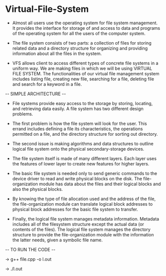 # Virtual-File-System
 
- Almost all users use the operating system for file system management. It provides the interface for storage of and access to data and programs of the operating system for all the users of the computer system. 

- The file system consists of two parts: a collection of files for storing related data and a directory structure for organizing and providing information about all the files in the system.

- VFS allows client to access different types of concrete file systems in a uniform way. We are making files in which we will be using VIRTUAL FILE SYSTEM. The functionalities of our virtual file management system includes listing file, creating new file, searching for a file, deleting file and search for a keyword in a file.

-- SIMPLE  ARCHITECTURE --

- File systems provide easy access to the storage by storing, locating, and retrieving data easily. A file system has two different design problems. 

- The first problem is how the file system will look for the user. This errand includes defining a file its characteristics, the operations permitted on a file, and the directory structure for sorting out directory. 

- The second issue is making algorithms and data structures to outline logical file system onto the physical secondary-storage devices.

- The file system itself is made of many different layers. Each layer uses the features of lower layer to create new features for higher layers.

- The basic file system is needed only to send generic commands to the device driver to read and write physical blocks on the disk. The file-organization module has data about the files and their logical blocks and also the physical blocks. 

- By knowing the type of file allocation used and the address of the file, the file-organization module can translate logical block addresses to physical block addresses for the basic file system to transfer.
 
- Finally, the logical file system manages metadata information. Metadata includes all of the filesystem structure except the actual data (or contents of the files). The logical file system manages the directory structure to provide the file-organization module with the information the latter needs, given a symbolic file name.

-- TO RUN THE CODE --

  -> g++ file.cpp -o l.out

  -> ./l.out
